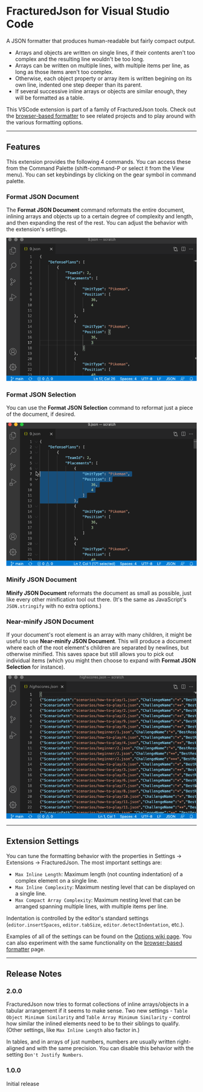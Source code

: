 # FracturedJson for Visual Studio Code

A JSON formatter that produces human-readable but fairly compact output.

* Arrays and objects are written on single lines, if their contents aren't too complex and the resulting line wouldn't be too long.
* Arrays can be written on multiple lines, with multiple items per line, as long as those items aren't too complex.
* Otherwise, each object property or array item is written begining on its own line, indented one step deeper than its parent.
* If several successive inline arrays or objects are similar enough, they will be formatted as a table.

This VSCode extension is part of a family of FracturedJson tools.  Check out the [browser-based formatter](https://j-brooke.github.io/FracturedJson/) to see related projects and to play around with the various formatting options.


---
## Features

This extension provides the following 4 commands.  You can access these from the Command Palette (shift-command-P or select it from the View menu).  You can set keybindings by clicking on the gear symbol in command palette.

### Format JSON Document

The **Format JSON Document** command reformats the entire document, inlining arrays and objects up to a certain degree of complexity and length, and then expanding the rest of the rest.  You can adjust the behavior with the extension's settings.

![Format JSON Document](images/Format-JSON-Document.gif)


### Format JSON Selection

You can use the **Format JSON Selection** command to reformat just a piece of the document, if desired.

![Format JSON Selection](images/Format-JSON-Selection.gif)


### Minify JSON Document

**Minify JSON Document** reformats the document as small as possible, just like every other minification tool out there.  (It's the same as JavaScript's `JSON.stringify` with no extra options.)


### Near-minify JSON Document

If your document's root element is an array with many children, it might be useful to use **Near-minify JSON Document**.  This will produce a document where each of the root element's children are separated by newlines, but otherwise minified.  This saves space but still allows you to pick out individual items (which you might then choose to expand with **Format JSON Selection** for instance).

![Near-minify JSON Document](images/Format-From-Near-Min.gif)


---
## Extension Settings

You can tune the formatting behavior with the properties in Settings -> Extensions -> FracturedJson.  The most important settings are:

* `Max Inline Length`: Maximum length (not counting indentation) of a complex element on a single line.
* `Max Inline Complexity`: Maximum nesting level that can be displayed on a single line.
* `Max Compact Array Complexity`: Maximum nesting level that can be arranged spanning multiple lines, with multiple items per line.

Indentation is controlled by the editor's standard settings (`editor.insertSpaces`, `editor.tabSize`, `editor.detectIndentation`, etc.).

Examples of all of the settings can be found on the [Options wiki page](https://github.com/j-brooke/FracturedJson/wiki/Options).  You can also experiment with the same functionality on the [browser-based formatter](https://j-brooke.github.io/FracturedJson/) page.


---
## Release Notes

### 2.0.0

FracturedJson now tries to format collections of inline arrays/objects in a tabular arrangement if it seems to make sense.  Two new settings - `Table Object Minimum Similarity` and `Table Array Minimum Similarity` - control how similar the inlined elements need to be to their siblings to qualify.  (Other settings, like `Max Inline Length` also factor in.)

In tables, and in arrays of just numbers, numbers are usually written right-aligned and with the same precision.  You can disable this behavior with the setting `Don't Justify Numbers`.

### 1.0.0

Initial release